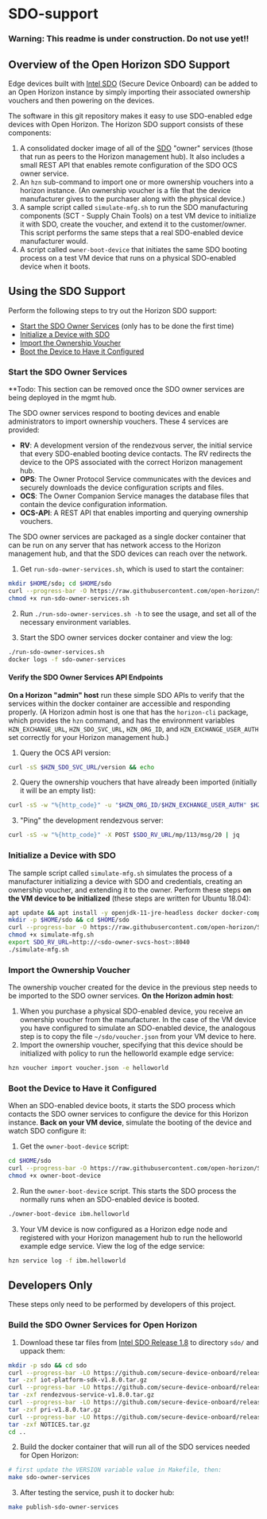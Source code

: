 # SDO-support

### Warning: This readme is under construction. Do not use yet!!

## Overview of the Open Horizon SDO Support

Edge devices built with [Intel SDO](https://software.intel.com/en-us/secure-device-onboard) (Secure Device Onboard) can be added to an Open Horizon instance by simply importing their associated ownership vouchers and then powering on the devices.

The software in this git repository makes it easy to use SDO-enabled edge devices with Open Horizon. The Horizon SDO support consists of these components:

1. A consolidated docker image of all of the [SDO](https://software.intel.com/en-us/secure-device-onboard) "owner" services (those that run as peers to the Horizon management hub). It also includes a small REST API that enables remote configuration of the SDO OCS owner service.
1. An `hzn` sub-command to import one or more ownership vouchers into a horizon instance. (An ownership voucher is a file that the device manufacturer gives to the purchaser along with the physical device.)
1. A sample script called `simulate-mfg.sh` to run the SDO manufacturing components (SCT - Supply Chain Tools) on a test VM device to initialize it with SDO, create the voucher, and extend it to the customer/owner. This script performs the same steps that a real SDO-enabled device manufacturer would.
1. A script called `owner-boot-device` that initiates the same SDO booting process on a test VM device that runs on a physical SDO-enabled device when it boots.

## Using the SDO Support

Perform the following steps to try out the Horizon SDO support:

- [Start the SDO Owner Services](#start-services) (only has to be done the first time)
- [Initialize a Device with SDO](#init-device)
- [Import the Ownership Voucher](#import-voucher)
- [Boot the Device to Have it Configured](#boot-device)

### <a name="start-services"></a>Start the SDO Owner Services

**Todo: This section can be removed once the SDO owner services are being deployed in the mgmt hub.

The SDO owner services respond to booting devices and enable administrators to import ownership vouchers. These 4 services are provided:

- **RV**: A development version of the rendezvous server, the initial service that every SDO-enabled booting device contacts. The RV redirects the device to the OPS associated with the correct Horizon management hub.
- **OPS**: The Owner Protocol Service communicates with the devices and securely downloads the device configuration scripts and files.
- **OCS**: The Owner Companion Service manages the database files that contain the device configuration information.
- **OCS-API**: A REST API that enables importing and querying ownership vouchers.

The SDO owner services are packaged as a single docker container that can be run on any server that has network access to the Horizon management hub, and that the SDO devices can reach over the network.

1. Get `run-sdo-owner-services.sh`, which is used to start the container:

  ```bash
  mkdir $HOME/sdo; cd $HOME/sdo
  curl --progress-bar -O https://raw.githubusercontent.com/open-horizon/SDO-support/stable/docker/run-sdo-owner-services.sh
  chmod +x run-sdo-owner-services.sh
  ```

2. Run `./run-sdo-owner-services.sh -h` to see the usage, and set all of the necessary environment variables.

3. Start the SDO owner services docker container and view the log:

  ```bash
  ./run-sdo-owner-services.sh
  docker logs -f sdo-owner-services
  ```

#### Verify the SDO Owner Services API Endpoints

**On a Horizon "admin" host** run these simple SDO APIs to verify that the services within the docker container are accessible and responding properly. (A Horizon admin host is one that has the `horizon-cli` package, which provides the `hzn` command, and has the environment variables `HZN_EXCHANGE_URL`, `HZN_SDO_SVC_URL`, `HZN_ORG_ID`, and `HZN_EXCHANGE_USER_AUTH` set correctly for your Horizon management hub.)

1. Query the OCS API version:

  ```bash
  curl -sS $HZN_SDO_SVC_URL/version && echo
  ```

2. Query the ownership vouchers that have already been imported (initially it will be an empty list):

  ```bash
  curl -sS -w "%{http_code}" -u "$HZN_ORG_ID/$HZN_EXCHANGE_USER_AUTH" $HZN_SDO_SVC_URL/vouchers | jq
  ```

3. "Ping" the development rendezvous server:

  ```bash
  curl -sS -w "%{http_code}" -X POST $SDO_RV_URL/mp/113/msg/20 | jq
  ```

### <a name="init-device"></a>Initialize a Device with SDO

The sample script called `simulate-mfg.sh` simulates the process of a manufacturer initializing a device with SDO and credentials, creating an ownership voucher, and extending it to the owner. Perform these steps **on the VM device to be initialized** (these steps are written for Ubuntu 18.04):

```bash
apt update && apt install -y openjdk-11-jre-headless docker docker-compose
mkdir -p $HOME/sdo && cd $HOME/sdo
curl --progress-bar -O https://raw.githubusercontent.com/open-horizon/SDO-support/stable/sample-mfg/simulate-mfg.sh
chmod +x simulate-mfg.sh
export SDO_RV_URL=http://<sdo-owner-svcs-host>:8040
./simulate-mfg.sh
```

### <a name="import-voucher"></a>Import the Ownership Voucher

The ownership voucher created for the device in the previous step needs to be imported to the SDO owner services. **On the Horizon admin host**:

1. When you purchase a physical SDO-enabled device, you receive an ownership voucher from the manufacturer. In the case of the VM device you have configured to simulate an SDO-enabled device, the analogous step is to copy the file `~/sdo/voucher.json` from your VM device to here.
2. Import the ownership voucher, specifying that this device should be initialized with policy to run the helloworld example edge service:

  ```bash
  hzn voucher import voucher.json -e helloworld
  ```

### <a name="boot-device"></a>Boot the Device to Have it Configured

When an SDO-enabled device boots, it starts the SDO process which contacts the SDO owner services to configure the device for this Horizon instance. **Back on your VM device**, simulate the booting of the device and watch SDO configure it:

1. Get the `owner-boot-device` script:

  ```bash
  cd $HOME/sdo
  curl --progress-bar -O https://raw.githubusercontent.com/open-horizon/SDO-support/stable/tools/owner-boot-device
  chmod +x owner-boot-device
  ```

2. Run the `owner-boot-device` script. This starts the SDO process the normally runs when an SDO-enabled device is booted.

  ```bash
  ./owner-boot-device ibm.helloworld
  ```

3. Your VM device is now configured as a Horizon edge node and registered with your Horizon management hub to run the helloworld example edge service. View the log of the edge service:

  ```bash
  hzn service log -f ibm.helloworld
  ```

## Developers Only

These steps only need to be performed by developers of this project.

### Build the SDO Owner Services for Open Horizon

1. Download these tar files from [Intel SDO Release 1.8](https://github.com/secure-device-onboard/release/releases/tag/v1.8.0) to directory `sdo/` and uppack them:

  ```bash
  mkdir -p sdo && cd sdo
  curl --progress-bar -LO https://github.com/secure-device-onboard/release/releases/download/v1.8.0/iot-platform-sdk-v1.8.0.tar.gz
  tar -zxf iot-platform-sdk-v1.8.0.tar.gz
  curl --progress-bar -LO https://github.com/secure-device-onboard/release/releases/download/v1.8.0/rendezvous-service-v1.8.0.tar.gz
  tar -zxf rendezvous-service-v1.8.0.tar.gz
  curl --progress-bar -LO https://github.com/secure-device-onboard/release/releases/download/v1.8.0/pri-v1.8.0.tar.gz
  tar -zxf pri-v1.8.0.tar.gz
  curl --progress-bar -LO https://github.com/secure-device-onboard/release/releases/download/v1.8.0/NOTICES.tar.gz
  tar -zxf NOTICES.tar.gz
  cd ..
  ```

2. Build the docker container that will run all of the SDO services needed for Open Horizon:

  ```bash
  # first update the VERSION variable value in Makefile, then:
  make sdo-owner-services
  ```

3. After testing the service, push it to docker hub:

  ```bash
  make publish-sdo-owner-services
  ```
